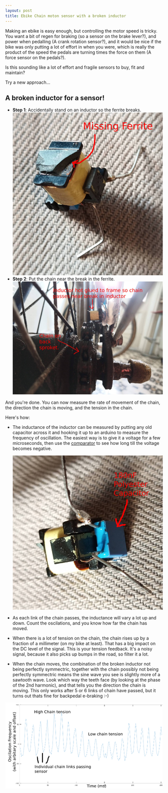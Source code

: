 ```yaml
---
layout: post
title: Ebike Chain moton sensor with a broken inductor
---
```



Making an ebike is easy enough, but controlling the motor speed is tricky.  You want a bit of regen for braking (so a sensor on the brake lever?), and power when pedalling (A crank rotation sensor?), and it would be nice if the bike was only putting a lot of effort in when you were, which is really the product of the speed the pedals are turning times the force on them (A force sensor on the pedals?).

Is this sounding like a lot of effort and fragile sensors to buy, fit and maintain?

Try a new approach...


## A broken inductor for a sensor!

 * **Step 1**:  Accidentally stand on an inductor so the ferrite breaks.
   ![](/images/ebike-inductor-broken.jpg)
 * **Step 2**:  Put the chain near the break in the ferrite.
   ![](/images/ebike-chain.jpg)
 
And you're done.  You can now measure the rate of movement of the chain, the direction the chain is moving, and the tension in the chain.

Here's how:

 *  The inductance of the inductor can be measured by putting any old capacitor across it and hooking it up to an arduino to measure the frequency of oscillation.   The easiest way is to give it a voltage for a few microseconds, then use the [comparator](https://forum.arduino.cc/index.php?topic=158657.0) to see how long till the voltage becomes negative.
    
    ![](/images/ebike-inductor-capacitor.jpg)
 
 * As each link of the chain passes, the inductance will vary a lot up and down.  Count the oscilations, and you know how far the chain has moved.
 
 * When there is a lot of tension on the chain, the chain rises up by a fraction of a millimeter (on my bike at least).  That has a big impact on the DC level of the signal.  This is your tension feedback.   It's a noisy signal, because it also picks up bumps in the road, so filter it a lot.
 
 * When the chain moves, the combination of the broken inductor not being perfectly symmectric, together with the chain possibly not being perfectly symmectric means the sine wave you see is slightly more of a sawtooth wave.  Look which way the teeth face (by looking at the phase of the 2nd harmonic), and that tells you the direction the chain is moving.   This only works after 5 or 6 links of chain have passed, but it turns out thats fine for backpedal e-braking :-)
 
![](/images/ebike-chain-sensor-raw.png)
